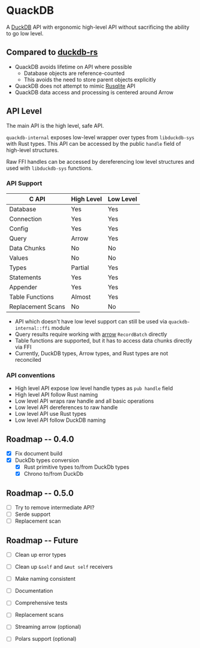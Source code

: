 # QuackDB

A [DuckDB](https://duckdb.org/) API with ergonomic high-level API without sacrificing the ability to go low level.

## Compared to [duckdb-rs](https://github.com/duckdb/duckdb-rs)

* QuackDB avoids lifetime on API where possible
  * Database objects are reference-counted
  * This avoids the need to store parent objects explicitly
* QuackDB does not attempt to mimic [Rusqlite](https://github.com/rusqlite/rusqlite) API
* QuackDB data access and processing is centered around Arrow

## API Level

The main API is the high level, safe API.

`quackdb-internal` exposes low-level wrapper over types from `libduckdb-sys` with Rust types.
This API can be accessed by the public `handle` field of high-level structures.

Raw FFI handles can be accessed by dereferencing low level structures and used with `libduckdb-sys` functions.

### API Support

| C API             | High Level | Low Level |
| ----------------- | ---------- | --------- |
| Database          | Yes        | Yes       |
| Connection        | Yes        | Yes       |
| Config            | Yes        | Yes       |
| Query             | Arrow      | Yes       |
| Data Chunks       | No         | No        |
| Values            | No         | No        |
| Types             | Partial    | Yes       |
| Statements        | Yes        | Yes       |
| Appender          | Yes        | Yes       |
| Table Functions   | Almost     | Yes       |
| Replacement Scans | No         | No        |

* API which doesn't have low level support can still be used via `quackdb-internal::ffi` module
* Query results require working with [arrow](https://docs.rs/arrow/latest/arrow/) `RecordBatch` directly
* Table functions are supported, but it has to access data chunks directly via FFI
* Currently, DuckDB types, Arrow types, and Rust types are not reconciled

### API conventions

* High level API expose low level handle types as `pub handle` field
* High level API follow Rust naming
* Low level API wraps raw handle and all basic operations
* Low level API dereferences to raw handle
* Low level API use Rust types
* Low level API follow DuckDB naming

## Roadmap -- 0.4.0
* [x] Fix document build
* [x] DuckDb types conversion
  * [x] Rust primitive types to/from DuckDb types
  * [x] Chrono to/from DuckDb

## Roadmap -- 0.5.0
* [ ] Try to remove intermediate API?
* [ ] Serde support
* [ ] Replacement scan

## Roadmap -- Future

* [ ] Clean up error types
* [ ] Clean up `&self` and `&mut self` receivers
* [ ] Make naming consistent
* [ ] Documentation
* [ ] Comprehensive tests
* [ ] Replacement scans
* [ ] Streaming arrow (optional)
* [ ] Polars support (optional)

